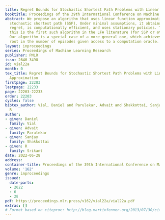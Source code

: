 ```yaml
---
title: Regret Bounds for Stochastic Shortest Path Problems with Linear Function Approximation
booktitle: Proceedings of the 39th International Conference on Machine Learning
abstract: We propose an algorithm that uses linear function approximation (LFA) for
  stochastic shortest path (SSP). Under minimal assumptions, it obtains sublinear
  regret, is computationally efficient, and uses stationary policies. To our knowledge,
  this is the first such algorithm in the LFA literature (for SSP or other formulations).
  Our algorithm is a special case of a more general one, which achieves regret square
  root in the number of episodes given access to a computation oracle.
layout: inproceedings
series: Proceedings of Machine Learning Research
publisher: PMLR
issn: 2640-3498
id: vial22a
month: 0
tex_title: Regret Bounds for Stochastic Shortest Path Problems with Linear Function
  Approximation
firstpage: 22203
lastpage: 22233
page: 22203-22233
order: 22203
cycles: false
bibtex_author: Vial, Daniel and Parulekar, Advait and Shakkottai, Sanjay and Srikant,
  R
author:
- given: Daniel
  family: Vial
- given: Advait
  family: Parulekar
- given: Sanjay
  family: Shakkottai
- given: R
  family: Srikant
date: 2022-06-28
address:
container-title: Proceedings of the 39th International Conference on Machine Learning
volume: '162'
genre: inproceedings
issued:
  date-parts:
  - 2022
  - 6
  - 28
pdf: https://proceedings.mlr.press/v162/vial22a/vial22a.pdf
extras: []
# Format based on citeproc: http://blog.martinfenner.org/2013/07/30/citeproc-yaml-for-bibliographies/
---
```

